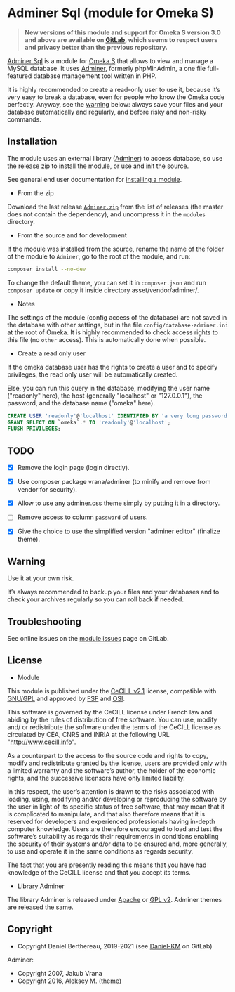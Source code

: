 Adminer Sql (module for Omeka S)
================================

> __New versions of this module and support for Omeka S version 3.0 and above
> are available on [GitLab], which seems to respect users and privacy better
> than the previous repository.__

[Adminer Sql] is a module for [Omeka S] that allows to view and manage a MySQL
database. It uses [Adminer], formerly phpMinAdmin, a one file full-featured
database management tool written in PHP.

It is highly recommended to create a read-only user to use it, because it’s very
easy to break a database, even for people who know the Omeka code perfectly.
Anyway, see the [warning] below: always save your files and your database
automatically and regularly, and before risky and non-risky commands.


Installation
------------

The module uses an external library ([Adminer]) to access database, so use the
release zip to install the module, or use and init the source.

See general end user documentation for [installing a module].

* From the zip

Download the last release [`Adminer.zip`] from the list of releases (the master
does not contain the dependency), and uncompress it in the `modules` directory.

* From the source and for development

If the module was installed from the source, rename the name of the folder of
the module to `Adminer`, go to the root of the module, and run:

```sh
composer install --no-dev
```

To change the default theme, you can set it in `composer.json` and run `composer update`
or copy it inside directory asset/vendor/adminer/.


* Notes

The settings of the module (config access of the database) are not saved in the
database with other settings, but in the file `config/database-adminer.ini` at
the root of Omeka. It is highly recommended to check access rights to this file
(no `other` access). This is automatically done when possible.

* Create a read only user

If the omeka database user has the rights to create a user and to specify
privileges, the read only user will be automatically created.

Else, you can run this query in the database, modifying the user name ("readonly"
here), the host (generally "localhost" or "127.0.0.1"), the password, and the
database name ("omeka" here).

```sql
CREATE USER 'readonly'@'localhost' IDENTIFIED BY 'a very long password';
GRANT SELECT ON `omeka`.* TO 'readonly'@'localhost';
FLUSH PRIVILEGES;
```


TODO
----

* [x] Remove the login page (login directly).
* [x] Use composer package vrana/adminer (to minify and remove from vendor for security).
* [x] Allow to use any adminer.css theme simply by putting it in a directory.
* [ ] Remove access to column `password` of users.
* [x] Give the choice to use the simplified version "adminer editor" (finalize theme).


Warning
-------

Use it at your own risk.

It’s always recommended to backup your files and your databases and to check
your archives regularly so you can roll back if needed.


Troubleshooting
---------------

See online issues on the [module issues] page on GitLab.


License
-------

* Module

This module is published under the [CeCILL v2.1] license, compatible with
[GNU/GPL] and approved by [FSF] and [OSI].

This software is governed by the CeCILL license under French law and abiding by
the rules of distribution of free software. You can use, modify and/ or
redistribute the software under the terms of the CeCILL license as circulated by
CEA, CNRS and INRIA at the following URL "http://www.cecill.info".

As a counterpart to the access to the source code and rights to copy, modify and
redistribute granted by the license, users are provided only with a limited
warranty and the software’s author, the holder of the economic rights, and the
successive licensors have only limited liability.

In this respect, the user’s attention is drawn to the risks associated with
loading, using, modifying and/or developing or reproducing the software by the
user in light of its specific status of free software, that may mean that it is
complicated to manipulate, and that also therefore means that it is reserved for
developers and experienced professionals having in-depth computer knowledge.
Users are therefore encouraged to load and test the software’s suitability as
regards their requirements in conditions enabling the security of their systems
and/or data to be ensured and, more generally, to use and operate it in the same
conditions as regards security.

The fact that you are presently reading this means that you have had knowledge
of the CeCILL license and that you accept its terms.

* Library Adminer

The library Adminer is released under [Apache] or [GPL v2].
Adminer themes are released the same.


Copyright
---------

* Copyright Daniel Berthereau, 2019-2021 (see [Daniel-KM] on GitLab)

Adminer:
* Copyright 2007, Jakub Vrana
* Copyright 2016, Aleksey M. (theme)


[Adminer Sql]: https://gitlab.com/Daniel-KM/Omeka-S-module-Adminer
[Adminer]: https://www.adminer.org
[Omeka S]: https://omeka.org/s
[warning]: #Warning
[`Adminer.zip`]: https://gitlab.com/Daniel-KM/Omeka-S-module-Adminer/-/releases
[installing a module]: http://dev.omeka.org/docs/s/user-manual/modules/#installing-modules
[module issues]: https://gitlab.com/Daniel-KM/Omeka-S-module-Adminer/-/issues
[CeCILL v2.1]: https://www.cecill.info/licences/Licence_CeCILL_V2.1-en.html
[GNU/GPL]: https://www.gnu.org/licenses/gpl-3.0.html
[FSF]: https://www.fsf.org
[OSI]: http://opensource.org
[Apache]: https://www.apache.org/licenses/LICENSE-2.0.html
[GPL v2]: https://www.gnu.org/licenses/gpl-2.0.txt
[GitLab]: https://gitlab.com/Daniel-KM
[Daniel-KM]: https://gitlab.com/Daniel-KM "Daniel Berthereau"
